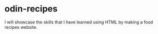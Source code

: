 # odin-recipes
I will showcase the skills that I have learned using HTML by making a food recipes website.